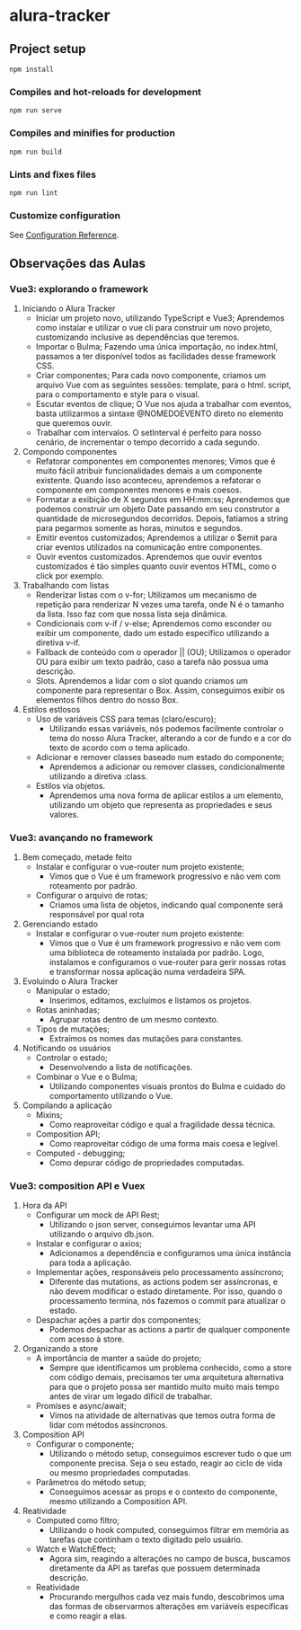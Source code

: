 # alura-tracker

## Project setup
```
npm install
```

### Compiles and hot-reloads for development
```
npm run serve
```

### Compiles and minifies for production
```
npm run build
```

### Lints and fixes files
```
npm run lint
```

### Customize configuration
See [Configuration Reference](https://cli.vuejs.org/config/).

## Observações das Aulas
### Vue3: explorando o framework
1. Iniciando o Alura Tracker
    - Iniciar um projeto novo, utilizando TypeScript e Vue3;
        Aprendemos como instalar e utilizar o vue cli para construir um novo projeto, customizando inclusive as dependências que teremos.
    - Importar o Bulma;
        Fazendo uma única importação, no index.html, passamos a ter disponível todos as facilidades desse framework CSS.
    - Criar componentes;
        Para cada novo componente, criamos um arquivo Vue com as seguintes sessões: template, para o html. script, para o comportamento e style para o visual.
    - Escutar eventos de clique;
        O Vue nos ajuda a trabalhar com eventos, basta utilizarmos a sintaxe @NOMEDOEVENTO direto no elemento que queremos ouvir.
    - Trabalhar com intervalos.
        O setInterval é perfeito para nosso cenário, de incrementar o tempo decorrido a cada segundo.
2. Compondo componentes
    - Refatorar componentes em componentes menores;
        Vimos que é muito fácil atribuir funcionalidades demais a um componente existente. Quando isso aconteceu, aprendemos a refatorar o componente em componentes menores e mais coesos.
    - Formatar a exibição de X segundos em HH:mm:ss;
        Aprendemos que podemos construir um objeto Date passando em seu construtor a quantidade de microsegundos decorridos. Depois, fatiamos a string para pegarmos somente as horas, minutos e segundos.
    - Emitir eventos customizados;
        Aprendemos a utilizar o $emit para criar eventos utilizados na comunicação entre componentes.
    - Ouvir eventos customizados.
        Aprendemos que ouvir eventos customizados é tão simples quanto ouvir eventos HTML, como o click por exemplo.
3. Trabalhando com listas
    - Renderizar listas com o v-for;
        Utilizamos um mecanismo de repetição para renderizar N vezes uma tarefa, onde N é o tamanho da lista. Isso faz com que nossa lista seja dinâmica.
    - Condicionais com v-if / v-else;
        Aprendemos como esconder ou exibir um componente, dado um estado específico utilizando a diretiva v-if.
    - Fallback de conteúdo com o operador || (OU);
        Utilizamos o operador OU para exibir um texto padrão, caso a tarefa não possua uma descrição.
    - Slots.
        Aprendemos a lidar com o slot quando criamos um componente para representar o Box. Assim, conseguimos exibir os elementos filhos dentro do nosso Box.
4. Estilos estlosos
   - Uso de variáveis CSS para temas (claro/escuro);
     - Utilizando essas variáveis, nós podemos facilmente controlar o tema do nosso Alura Tracker, alterando a cor de fundo e a cor do texto de acordo com o tema aplicado.
   - Adicionar e remover classes baseado num estado do componente;
     - Aprendemos a adicionar ou remover classes, condicionalmente utilizando a diretiva :class.
   - Estilos via objetos.
     - Aprendemos uma nova forma de aplicar estilos a um elemento, utilizando um objeto que representa as propriedades e seus valores.

### Vue3: avançando no framework
1. Bem começado, metade feito
    - Instalar e configurar o vue-router num projeto existente;
      - Vimos que o Vue é um framework progressivo e não vem com roteamento por padrão.
    - Configurar o arquivo de rotas;
      - Criamos uma lista de objetos, indicando qual componente será responsável por qual rota
2. Gerenciando estado
   - Instalar e configurar o vue-router num projeto existente:
     - Vimos que o Vue é um framework progressivo e não vem com uma biblioteca de roteamento instalada por padrão. Logo, instalamos e configuramos o vue-router para gerir nossas rotas e transformar nossa aplicação numa verdadeira SPA.
3. Evoluindo o Alura Tracker
   - Manipular o estado;
     - Inserimos, editamos, excluímos e listamos os projetos.
   - Rotas aninhadas;
     - Agrupar rotas dentro de um mesmo contexto.
   - Tipos de mutações;
     - Extraímos os nomes das mutações para constantes.
4. Notificando os usuários
   - Controlar o estado;
     - Desenvolvendo a lista de notificações.
   - Combinar o Vue e o Bulma;
     - Utilizando componentes visuais prontos do Bulma e cuidado do comportamento utilizando o Vue.
5. Compilando a aplicação
     - Mixins;
       - Como reaproveitar código e qual a fragilidade dessa técnica.
     - Composition API;
       - Como reaproveitar código de uma forma mais coesa e legível.
     - Computed - debugging;
       - Como depurar código de propriedades computadas.
### Vue3: composition API e Vuex
1. Hora da API
   - Configurar um mock de API Rest;
     - Utilizando o json server, conseguimos levantar uma API utilizando o arquivo db.json.
   - Instalar e configurar o axios;
     - Adicionamos a dependência e configuramos uma única instância para toda a aplicação.
   - Implementar ações, responsáveis pelo processamento assíncrono;
     - Diferente das mutations, as actions podem ser assíncronas, e não devem modificar o estado diretamente. Por isso, quando o processamento termina, nós fazemos o commit para atualizar o estado.
   - Despachar ações a partir dos componentes;
     - Podemos despachar as actions a partir de qualquer componente com acesso à store.
2. Organizando a store
   - A importância de manter a saúde do projeto;
     - Sempre que identificamos um problema conhecido, como a store com código demais, precisamos ter uma arquitetura alternativa para que o projeto possa ser mantido muito muito mais tempo antes de virar um legado difícil de trabalhar. 
   - Promises e async/await;
     - Vimos na atividade de alternativas que temos outra forma de lidar com métodos assíncronos.
3. Composition API
   - Configurar o componente;
     - Utilizando o método setup, conseguimos escrever tudo o que um componente precisa. Seja o seu estado, reagir ao ciclo de vida ou mesmo propriedades computadas.
   - Parâmetros do método setup;
     - Conseguimos acessar as props e o contexto do componente, mesmo utilizando a Composition API.
4. Reatividade
   - Computed como filtro;
     - Utilizando o hook computed, conseguimos filtrar em memória as tarefas que continham o texto digitado pelo usuário.
   - Watch e WatchEffect;
     - Agora sim, reagindo a alterações no campo de busca, buscamos diretamente da API as tarefas que possuem determinada descrição.
   - Reatividade
     - Procurando mergulhos cada vez mais fundo, descobrimos uma das formas de observarmos alterações em variáveis específicas e como reagir a elas.
